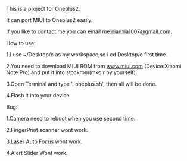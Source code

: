 This is a project for Oneplus2.

It can port MIUI to Oneplus2 easily.

If you like to contact me,you can email me:nianxia1007@gmail.com.

How to use:

1.I use ~/Desktop/c as my workspace,so i cd Desktop/c first time.

2.You need to download MIUI ROM from www.miui.com (Device:Xiaomi Note Pro) and put it into stockrom(mkdir by yourself).

3.Open Terminal and type '. oneplus.sh', then all will be done.

4.Flash it into your device.


Bug:

1.Camera need to reboot when you use second time.

2.FingerPrint scanner wont work.

3.Laser Auto Focus wont work.

4.Alert Slider Wont work.
